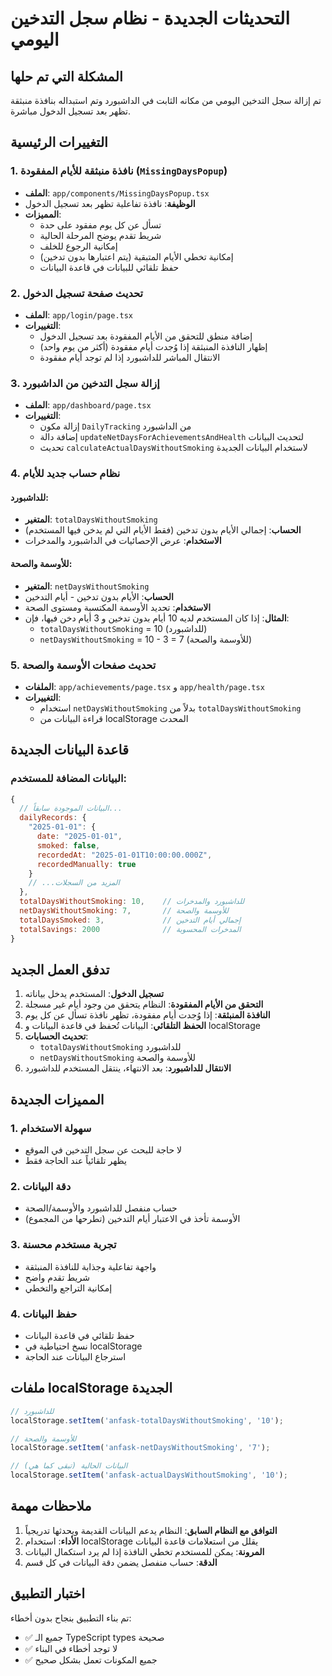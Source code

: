 # التحديثات الجديدة - نظام سجل التدخين اليومي

## المشكلة التي تم حلها
تم إزالة سجل التدخين اليومي من مكانه الثابت في الداشبورد وتم استبداله بنافذة منبثقة تظهر بعد تسجيل الدخول مباشرة.

## التغييرات الرئيسية

### 1. نافذة منبثقة للأيام المفقودة (`MissingDaysPopup`)
- **الملف**: `app/components/MissingDaysPopup.tsx`
- **الوظيفة**: نافذة تفاعلية تظهر بعد تسجيل الدخول
- **المميزات**:
  - تسأل عن كل يوم مفقود على حدة
  - شريط تقدم يوضح المرحلة الحالية
  - إمكانية الرجوع للخلف
  - إمكانية تخطي الأيام المتبقية (يتم اعتبارها بدون تدخين)
  - حفظ تلقائي للبيانات في قاعدة البيانات

### 2. تحديث صفحة تسجيل الدخول
- **الملف**: `app/login/page.tsx`
- **التغييرات**:
  - إضافة منطق للتحقق من الأيام المفقودة بعد تسجيل الدخول
  - إظهار النافذة المنبثقة إذا وُجدت أيام مفقودة (أكثر من يوم واحد)
  - الانتقال المباشر للداشبورد إذا لم توجد أيام مفقودة

### 3. إزالة سجل التدخين من الداشبورد
- **الملف**: `app/dashboard/page.tsx`
- **التغييرات**:
  - إزالة مكون `DailyTracking` من الداشبورد
  - إضافة دالة `updateNetDaysForAchievementsAndHealth` لتحديث البيانات
  - تحديث `calculateActualDaysWithoutSmoking` لاستخدام البيانات الجديدة

### 4. نظام حساب جديد للأيام

#### للداشبورد:
- **المتغير**: `totalDaysWithoutSmoking`
- **الحساب**: إجمالي الأيام بدون تدخين (فقط الأيام التي لم يدخن فيها المستخدم)
- **الاستخدام**: عرض الإحصائيات في الداشبورد والمدخرات

#### للأوسمة والصحة:
- **المتغير**: `netDaysWithoutSmoking`
- **الحساب**: الأيام بدون تدخين - أيام التدخين
- **الاستخدام**: تحديد الأوسمة المكتسبة ومستوى الصحة
- **المثال**: إذا كان المستخدم لديه 10 أيام بدون تدخين و 3 أيام دخن فيها، فإن:
  - `totalDaysWithoutSmoking` = 10 (للداشبورد)
  - `netDaysWithoutSmoking` = 10 - 3 = 7 (للأوسمة والصحة)

### 5. تحديث صفحات الأوسمة والصحة
- **الملفات**: `app/achievements/page.tsx` و `app/health/page.tsx`
- **التغييرات**:
  - استخدام `netDaysWithoutSmoking` بدلاً من `totalDaysWithoutSmoking`
  - قراءة البيانات من localStorage المحدث

## قاعدة البيانات الجديدة

### البيانات المضافة للمستخدم:
```javascript
{
  // البيانات الموجودة سابقاً...
  dailyRecords: {
    "2025-01-01": {
      date: "2025-01-01",
      smoked: false,
      recordedAt: "2025-01-01T10:00:00.000Z",
      recordedManually: true
    }
    // ...المزيد من السجلات
  },
  totalDaysWithoutSmoking: 10,    // للداشبورد والمدخرات
  netDaysWithoutSmoking: 7,       // للأوسمة والصحة
  totalDaysSmoked: 3,             // إجمالي أيام التدخين
  totalSavings: 2000              // المدخرات المحسوبة
}
```

## تدفق العمل الجديد

1. **تسجيل الدخول**: المستخدم يدخل بياناته
2. **التحقق من الأيام المفقودة**: النظام يتحقق من وجود أيام غير مسجلة
3. **النافذة المنبثقة**: إذا وُجدت أيام مفقودة، تظهر نافذة تسأل عن كل يوم
4. **الحفظ التلقائي**: البيانات تُحفظ في قاعدة البيانات و localStorage
5. **تحديث الحسابات**: 
   - `totalDaysWithoutSmoking` للداشبورد
   - `netDaysWithoutSmoking` للأوسمة والصحة
6. **الانتقال للداشبورد**: بعد الانتهاء، ينتقل المستخدم للداشبورد

## المميزات الجديدة

### 1. سهولة الاستخدام
- لا حاجة للبحث عن سجل التدخين في الموقع
- يظهر تلقائياً عند الحاجة فقط

### 2. دقة البيانات
- حساب منفصل للداشبورد والأوسمة/الصحة
- الأوسمة تأخذ في الاعتبار أيام التدخين (تطرحها من المجموع)

### 3. تجربة مستخدم محسنة
- واجهة تفاعلية وجذابة للنافذة المنبثقة
- شريط تقدم واضح
- إمكانية التراجع والتخطي

### 4. حفظ البيانات
- حفظ تلقائي في قاعدة البيانات
- نسخ احتياطية في localStorage
- استرجاع البيانات عند الحاجة

## ملفات localStorage الجديدة

```javascript
// للداشبورد
localStorage.setItem('anfask-totalDaysWithoutSmoking', '10');

// للأوسمة والصحة  
localStorage.setItem('anfask-netDaysWithoutSmoking', '7');

// البيانات الحالية (تبقى كما هي)
localStorage.setItem('anfask-actualDaysWithoutSmoking', '10');
```

## ملاحظات مهمة

1. **التوافق مع النظام السابق**: النظام يدعم البيانات القديمة ويحدثها تدريجياً
2. **الأداء**: استخدام localStorage يقلل من استعلامات قاعدة البيانات
3. **المرونة**: يمكن للمستخدم تخطي النافذة إذا لم يرد استكمال البيانات
4. **الدقة**: حساب منفصل يضمن دقة البيانات في كل قسم

## اختبار التطبيق

تم بناء التطبيق بنجاح بدون أخطاء:
- ✅ جميع الـ TypeScript types صحيحة
- ✅ لا توجد أخطاء في البناء
- ✅ جميع المكونات تعمل بشكل صحيح
